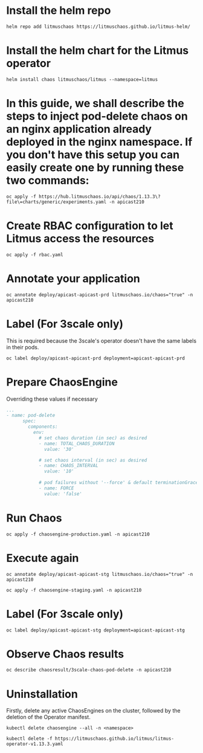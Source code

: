 # Install the helm repo

```
helm repo add litmuschaos https://litmuschaos.github.io/litmus-helm/
```

# Install the helm chart for the Litmus operator

```
helm install chaos litmuschaos/litmus --namespace=litmus
```

# In this guide, we shall describe the steps to inject pod-delete chaos on an nginx application already deployed in the nginx namespace. If you don't have this setup you can easily create one by running these two commands:

```
oc apply -f https://hub.litmuschaos.io/api/chaos/1.13.3\?file\=charts/generic/experiments.yaml -n apicast210
```

# Create RBAC configuration to let Litmus access the resources

```
oc apply -f rbac.yaml
```

# Annotate your application

```
oc annotate deploy/apicast-apicast-prd litmuschaos.io/chaos="true" -n apicast210
```

# Label (For 3scale only)

This is required because the 3scale's operator doesn't have the same labels in their pods.

```
oc label deploy/apicast-apicast-prd deployment=apicast-apicast-prd
```

# Prepare ChaosEngine

Overriding these values if necessary

```yaml
...
- name: pod-delete
      spec:
        components:
          env:
            # set chaos duration (in sec) as desired
            - name: TOTAL_CHAOS_DURATION
              value: '30'

            # set chaos interval (in sec) as desired
            - name: CHAOS_INTERVAL
              value: '10'
              
            # pod failures without '--force' & default terminationGracePeriodSeconds
            - name: FORCE
              value: 'false'
```

# Run Chaos

```
oc apply -f chaosengine-production.yaml -n apicast210
```

# Execute again

```
oc annotate deploy/apicast-apicast-stg litmuschaos.io/chaos="true" -n apicast210
```

```
oc apply -f chaosengine-staging.yaml -n apicast210
```

# Label (For 3scale only)

```
oc label deploy/apicast-apicast-stg deployment=apicast-apicast-stg
```

# Observe Chaos results

```
oc describe chaosresult/3scale-chaos-pod-delete -n apicast210
```

# Uninstallation

Firstly, delete any active ChaosEngines on the cluster, followed by the deletion of the Operator manifest.

```
kubectl delete chaosengine --all -n <namespace>
```

```
kubectl delete -f https://litmuschaos.github.io/litmus/litmus-operator-v1.13.3.yaml
```

